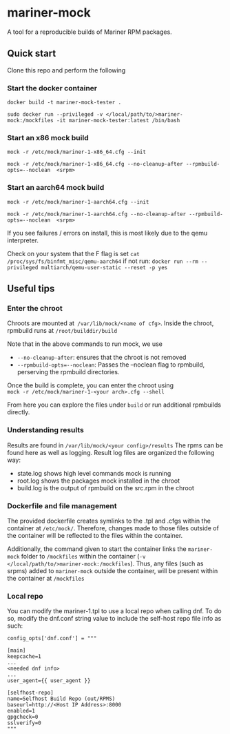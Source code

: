 # mariner-mock
A tool for a reproducible builds of Mariner RPM packages. 

## Quick start
Clone this repo and perform the following

### Start the docker container

`docker build -t mariner-mock-tester . `

`sudo docker run --privileged -v </local/path/to/>mariner-mock:/mockfiles -it mariner-mock-tester:latest /bin/bash` 

### Start an x86 mock build
`mock -r /etc/mock/mariner-1-x86_64.cfg --init `

`mock -r /etc/mock/mariner-1-x86_64.cfg --no-cleanup-after --rpmbuild-opts=--noclean  <srpm>`

### Start an aarch64 mock build
`mock -r /etc/mock/mariner-1-aarch64.cfg --init`

`mock -r /etc/mock/mariner-1-aarch64.cfg --no-cleanup-after --rpmbuild-opts=--noclean  <srpm>`

If you see failures / errors on install, this is most likely due to the qemu interpreter.

Check on your system that the F flag is set
` cat /proc/sys/fs/binfmt_misc/qemu-aarch64 `
if not run:
` docker run --rm --privileged multiarch/qemu-user-static --reset -p yes `


## Useful tips
### Enter the chroot
Chroots are mounted at` /var/lib/mock/<name of cfg>`. Inside the chroot, rpmbuild runs at `/root/builddir/build ` 

Note that in the above commands to run mock, we use
- `--no-cleanup-after`: ensures that the chroot is not removed  
- `--rpmbuild-opts=--noclean`: Passes the –noclean flag to rpmbuild, perserving the rpmbuild directories.  
 
Once the build is complete, you can enter the chroot using  
`mock -r /etc/mock/mariner-1-<your arch>.cfg --shell `

From here you can explore the files under `build` or run additional rpmbuilds directly. 
  
### Understanding results
Results are found in `/var/lib/mock/<your config>/results`
The rpms can be found here as well as logging.
Result log files are organized the following way:
- state.log shows high level commands mock is running 
- root.log shows the packages mock installed in the chroot  
- build.log is the output of rpmbuild on the src.rpm in the chroot

### Dockerfile and file management
The provided dockerfile creates symlinks to the .tpl and .cfgs within the container at `/etc/mock/`. Therefore, changes made to those files outside of the container will be reflected to the files within the container.

Additionally, the command given to start the container links the `mariner-mock` folder to `/mockfiles` within the container (`-v </local/path/to/>mariner-mock:/mockfiles`). Thus, any files (such as srpms) added to `mariner-mock` outside the container, will be present within the container at `/mockfiles`

### Local repo
You can modify the mariner-1.tpl to use a local repo when calling dnf. To do so, modify the dnf.conf string value to include the self-host repo file info as such:
```
config_opts['dnf.conf'] = """

[main]
keepcache=1
... 
<needed dnf info>
...
user_agent={{ user_agent }}

[selfhost-repo]
name=Selfhost Build Repo (out/RPMS)
baseurl=http://<Host IP Address>:8000
enabled=1
gpgcheck=0
sslverify=0
"""
```
